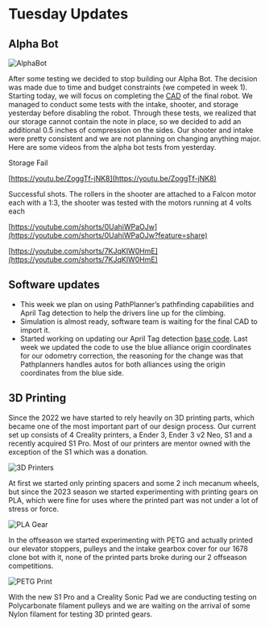 # Tuesday Updates

## Alpha Bot

![AlphaBot](January-23/AlphaBot.jpeg)

After some testing we decided to stop building our Alpha Bot. The decision was made due to time and budget constraints (we competed in week 1). Starting today, we will focus on completing the [CAD](https://cad.onshape.com/documents/7713014d9581fd5ca14c0274/w/367b9afcf469d7b155e49540/e/0bb998828847636219fa081d?renderMode=0&uiState=65684f66b830fc25523287f6) of the final robot. We managed to conduct some tests with the intake, shooter, and storage yesterday before disabling the robot. Through these tests, we realized that our storage cannot contain the note in place, so we decided to add an additional 0.5 inches of compression on the sides. Our shooter and intake were pretty consistent and we are not planning on changing anything major. Here are some videos from the alpha bot tests from yesterday.

Storage Fail

[https://youtu.be/ZoggTf-jNK8](https://youtu.be/ZoggTf-jNK8)

Successful shots. The rollers in the shooter are attached to a Falcon motor each with a 1:3, the shooter was tested with the motors running at 4 volts each

[https://youtube.com/shorts/0UahiWPaOJw](https://youtube.com/shorts/0UahiWPaOJw?feature=share)

[https://youtube.com/shorts/7KJqKIW0HmE](https://youtube.com/shorts/7KJqKIW0HmE)

## Software updates

-   This week we plan on using PathPlanner’s pathfinding capabilities and April Tag detection to help the drivers line up for the climbing.
-   Simulation is almost ready, software team is waiting for the final CAD to import it.
-   Started working on updating our April Tag detection [base code](https://github.com/Overture-7421/InsertRobotName2024/tree/main/src/OvertureLib/Subsystems/Vision/AprilTags). Last week we updated the code to use the blue alliance origin coordinates for our odometry correction, the reasoning for the change was that Pathplanners handles autos for both alliances using the origin coordinates from the blue side.

## 3D Printing

Since the 2022 we have started to rely heavily on 3D printing parts, which became one of the most important part of our design process. Our current set up consists of 4 Creality printers, a Ender 3, Ender 3 v2 Neo, S1 and a recently acquired S1 Pro. Most of our printers are mentor owned with the exception of the S1 which was a donation.

![3D Printers](January-23/3dPrinting.jpeg)

At first we started only printing spacers and some 2 inch mecanum wheels, but since the 2023 season we started experimenting with printing gears on PLA, which were fine for uses where the printed part was not under a lot of stress or force.

![PLA Gear](January-23/PLAGear.jpeg)

In the offseason we started experimenting with PETG and actually printed our elevator stoppers, pulleys and the intake gearbox cover for our 1678 clone bot with it, none of the printed parts broke during our 2 offseason competitions.

![PETG Print](January-23/PETG%20Prints.jpeg)

With the new S1 Pro and a Creality Sonic Pad we are conducting testing on Polycarbonate filament pulleys and we are waiting on the arrival of some Nylon filament for testing 3D printed gears.
